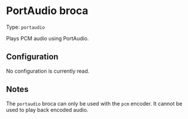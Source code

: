 
# PortAudio broca

Type: `portaudio`

Plays PCM audio using PortAudio.

## Configuration

No configuration is currently read.

## Notes

The `portaudio` broca can only be used with the `pcm` encoder. It cannot
be used to play back encoded audio.
